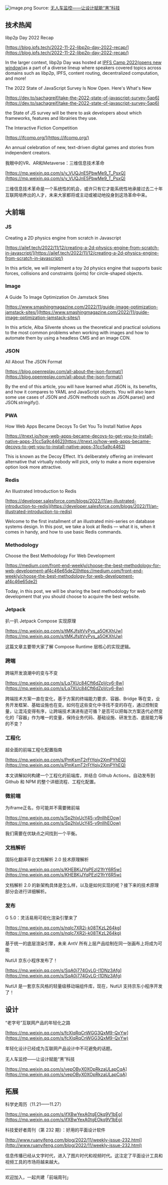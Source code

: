 ![image.png](https://cdn.nlark.com/yuque/0/2022/png/85771/1669598907746-6d2f324e-5983-4ea9-914c-6bfb2d16de9f.png#averageHue=%236e6f6d&clientId=uf65dae2d-75c9-4&crop=0&crop=0&crop=1&crop=1&from=paste&height=304&id=u017f3cad&margin=%5Bobject%20Object%5D&name=image.png&originHeight=608&originWidth=1080&originalType=binary&ratio=1&rotation=0&showTitle=false&size=236950&status=done&style=none&taskId=u5725f476-b1d3-474d-a9a9-941853ec166&title=&width=540)
Source: [无人车监控——让设计赋能“黑”科技](https://mp.weixin.qq.com/s/vepOByX0XOpRkzaULapCqA)
## 技术热闻
libp2p Day 2022 Recap

[https://blog.ipfs.tech/2022-11-22-libp2p-day-2022-recap/](https://blog.ipfs.tech/2022-11-22-libp2p-day-2022-recap/)

In the larger context, libp2p Day was hosted at [IPFS Camp 2022(opens new window)](https://2022.ipfs.camp/)as a part of a diverse lineup where speakers covered topics across domains such as libp2p, IPFS, content routing, decentralized computation, and more!

The 2022 State of JavaScript Survey Is Now Open. Here's What's New

[https://dev.to/sachagreif/take-the-2022-state-of-javascript-survey-5ap6](https://dev.to/sachagreif/take-the-2022-state-of-javascript-survey-5ap6)

the State of JS survey will be there to ask developers about which frameworks, features and librairies they use.

The Interactive Fiction Competition

[https://ifcomp.org/](https://ifcomp.org/)

An annual celebration of new, text-driven digital games and stories from independent creators.

我眼中的VR、AR和Metaverse：三维信息技术革命

[https://mp.weixin.qq.com/s/y_VUQJnE5PbwMe9_T_PsxQ](https://mp.weixin.qq.com/s/y_VUQJnE5PbwMe9_T_PsxQ)

三维信息技术革命是一个系统性的机会，或许只有它才能系统性地承接过去二十年互联网培养出的人才，未来大家都将或主动或被动地投身到这场革命中来。

## 大前端
### JS
Creating a 2D physics engine from scratch in Javascript

[https://ailef.tech/2022/11/12/creating-a-2d-physics-engine-from-scratch-in-javascript/](https://ailef.tech/2022/11/12/creating-a-2d-physics-engine-from-scratch-in-javascript/)

In this article, we will implement a toy 2d physics engine that supports basic forces, collisions and constraints (joints) for circle-shaped objects. 

### Image
A Guide To Image Optimization On Jamstack Sites

[https://www.smashingmagazine.com/2022/11/guide-image-optimization-jamstack-sites/](https://www.smashingmagazine.com/2022/11/guide-image-optimization-jamstack-sites/)

In this article, Alba Silvente shows us the theoretical and practical solutions to the most common problems when working with images and how to automate them by using a headless CMS and an image CDN.

### JSON
All About The JSON Format

[https://blog.openreplay.com/all-about-the-json-format/](https://blog.openreplay.com/all-about-the-json-format/)

By the end of this article, you will have learned what JSON is, its benefits, and how it compares to YAML and JavaScript objects. You will also learn some use cases of JSON and JSON methods such as JSON.parse() and JSON.stringify().

### PWA
How Web Apps Became Decoys To Get You To Install Native Apps

[https://itnext.io/how-web-apps-became-decoys-to-get-you-to-install-native-apps-31cc5a9c4462](https://itnext.io/how-web-apps-became-decoys-to-get-you-to-install-native-apps-31cc5a9c4462)

This is known as the Decoy Effect. It’s deliberately offering an irrelevant alternative that virtually nobody will pick, only to make a more expensive option look more attractive.

### Redis
An Illustrated Introduction to Redis

[https://developer.salesforce.com/blogs/2022/11/an-illustrated-introduction-to-redis](https://developer.salesforce.com/blogs/2022/11/an-illustrated-introduction-to-redis)

Welcome to the first installment of an illustrated mini-series on database systems design. In this post, we take a look at Redis — what it is, when it comes in handy, and how to use basic Redis commands.

### Methodology
Choose the Best Methodology For Web Development

[https://medium.com/front-end-weekly/choose-the-best-methodology-for-web-development-af4c46e65de2](https://medium.com/front-end-weekly/choose-the-best-methodology-for-web-development-af4c46e65de2)

Today, in this post, we will be sharing the best methodology for web development that you should choose to acquire the best website.

### Jetpack
扒一扒 Jetpack Compose 实现原理

[https://mp.weixin.qq.com/s/tMKJfsItVyPvs_a5OKXhUw](https://mp.weixin.qq.com/s/tMKJfsItVyPvs_a5OKXhUw)

这篇文章主要带大家了解 Compose Runtime 层核心的实现逻辑。

### 跨端
跨端开发浪潮中的变与不变

[https://mp.weixin.qq.com/s/Lq7XUc84Cft6dZpVcy6-8w](https://mp.weixin.qq.com/s/Lq7XUc84Cft6dZpVcy6-8w)

跨端技术方案一直在变化，基于方案的终端能力要求、容器、Bridge 等在变，业务开发框架、基础设施也在变。如何在这些变化中寻找不变的存在，通过控制变量，让混沌变得有序，让跨端技术演进有迹可循？是否可以把每次方案迭代必然变化的「容器」作为唯一的变量，保持业务代码、基础设施、研发生态、底层能力等的不变？

### 工程化
超全面的前端工程化配置指南

[https://mp.weixin.qq.com/s/PmKsmT2rFtYqjy2XmPYhEQ](https://mp.weixin.qq.com/s/PmKsmT2rFtYqjy2XmPYhEQ)

本文讲解如何构建一个工程化的前端库，并结合 Github Actions，自动发布到 Github 和 NPM 的整个详细流程、工程化配置。

### 微前端
为iframe正名，你可能并不需要微前端

[https://mp.weixin.qq.com/s/Sp2hlxUcY45-v9nlIhEOow](https://mp.weixin.qq.com/s/Sp2hlxUcY45-v9nlIhEOow)

我们需要在优缺点之间找到一个平衡。

### 文档解析
国际化翻译平台文档解析 2.0 技术原理解析

[https://mp.weixin.qq.com/s/KHEBKiJYqPEzI21frY6R5w](https://mp.weixin.qq.com/s/KHEBKiJYqPEzI21frY6R5w)

文档解析 2.0 的新架构具体是怎么样，以及是如何实现的呢？接下来的技术原理部分会进行详细解析。

### 发布
G 5.0：灵活易用可视化渲染引擎来了

[https://mp.weixin.qq.com/s/nqIc7XR2j-k08TKzL264kg](https://mp.weixin.qq.com/s/nqIc7XR2j-k08TKzL264kg)

基于统一的底层渲染引擎，未来 AntV 所有上层产品绘制在同一张画布上将成为可能

NutUI 京东小程序发布了！

[https://mp.weixin.qq.com/s/SqA0j774GyLG-I1DNz3Afg](https://mp.weixin.qq.com/s/SqA0j774GyLG-I1DNz3Afg)

NutUI 是一套京东风格的轻量级移动端组件库，现在，NutUI 支持京东小程序开发了！

## 设计
“老字号”互联网产品的年轻化之路

[https://mp.weixin.qq.com/s/fcXlqRqCnWGG3QxM9-QxYw](https://mp.weixin.qq.com/s/fcXlqRqCnWGG3QxM9-QxYw)

年轻化设计已经成为互联网产品设计中不可避免的话题。

无人车监控——让设计赋能“黑”科技

[https://mp.weixin.qq.com/s/vepOByX0XOpRkzaULapCqA](https://mp.weixin.qq.com/s/vepOByX0XOpRkzaULapCqA)


## 拓展
科学史周历（11.21——11.27）

[https://mp.weixin.qq.com/s/ifXBwYexA0tgEOkq9V1bEg](https://mp.weixin.qq.com/s/ifXBwYexA0tgEOkq9V1bEg)


科技爱好者周刊（第 232 期）：好用的平面设计软件

[http://www.ruanyifeng.com/blog/2022/11/weekly-issue-232.html](http://www.ruanyifeng.com/blog/2022/11/weekly-issue-232.html)

信息传播已经从文字时代，进入了图片时代和视频时代。这注定了平面设计工具和视频工具的市场将越来越大。

---

欢迎加入，一起共建「前端周刊」

